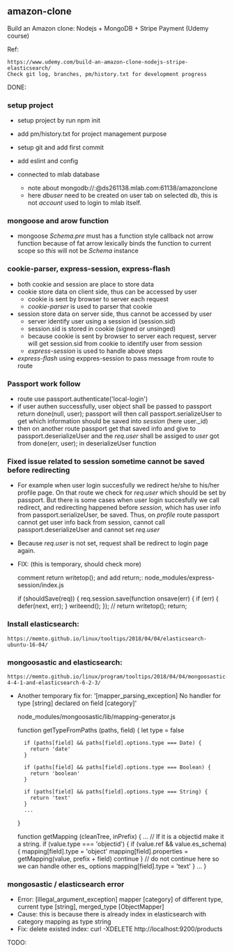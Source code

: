 ## amazon-clone
Build an Amazon clone: Nodejs + MongoDB + Stripe Payment (Udemy course)

Ref:
	
    https://www.udemy.com/build-an-amazon-clone-nodejs-stripe-elasticsearch/
	Check git log, branches, pm/history.txt for development progress


DONE:
### setup project
- setup project by run npm init
- add pm/history.txt for project management purpose

- setup git and add first commit

- add eslint and config

- connected to mlab database
	- note about mongodb://<dbuser>:<dbpassword>@ds261138.mlab.com:61138/amazonclone
	- here *dbuser* need to be created on user tab on selected db, this is not *account* used to login to mlab itself.

### mongoose and arow function
- mongoose *Schema.pre* must has a function style callback not arrow function because 
of fat arrow lexically binds the function to current scope so *this*
will not be *Schema* instance

### cookie-parser, express-session, express-flash
- both cookie and session are place to store data
- cookie store data on client side, thus can be accessed by user
  - cookie is sent by browser to server each request
  - _cookie-parser_ is used to parser that cookie
- session store data on server side, thus cannot be accessed by user
  - server identify user using a session id (session.sid)
  - session.sid is stored in cookie (signed or unsinged)
  - because cookie is sent by browser to server each request, 
  server will get session.sid from cookie to identify user from session
  - _express-session_ is used to handle above steps
- _express-flash_ using exppres-session to pass message from route to route

### Passport work follow
- route use passport.authenticate('local-login')
- if user authen successfully, user object shall be passed to passport return done(null, user); passport will then call passport.serializeUser to get which information should be saved into *session* (here user._id)
- then on another route passport get that saved info and give to passport.deserializeUser and the *req.user* shall be assiged to *user* got from done(err, user); in deserializeUser function

### Fixed issue related to session sometime cannot be saved before redirecting
- For example when user login succesfully we redirect he/she to his/her profile page. On that route we check for *req.user* which should be set by passport. But there is some cases when user login succesfully we call redirect, and redirecting happened before *session*, which has user info from passport.serializeUser, be saved. Thus, on *profile* route passport cannot get user info back from session, cannot call passport.deserializeUser and cannot set *req.user*
- Because *req.user* is not set, request shall be redirect to login page again.
- FIX: (this is temporary, should check more)
	
    comment return writetop(); and add return;: node_modules/express-session/index.js
    
    if (shouldSave(req)) {
      req.session.save(function onsave(err) {
        if (err) {
          defer(next, err);
        }
        writeend();
      });
      // return writetop();
      return;
    
    
### Install elasticsearch:

    https://memto.github.io/linux/tooltips/2018/04/04/elasticsearch-ubuntu-16-04/

### mongoosastic and elasticsearch: 

    https://memto.github.io/linux/program/tooltips/2018/04/04/mongoosastic-4-4-1-and-elasticsearch-6-2-3/

- Another temporary fix for: '[mapper_parsing_exception] No handler for type [string] declared on field [category]'
    
    
    node_modules/mongoosastic/lib/mapping-generator.js
    
    function getTypeFromPaths (paths, field) {
        let type = false

        if (paths[field] && paths[field].options.type === Date) {
          return 'date'
        }

        if (paths[field] && paths[field].options.type === Boolean) {
          return 'boolean'
        }

        if (paths[field] && paths[field].options.type === String) {
          return 'text'
        }
        ...
    }


    function getMapping (cleanTree, inPrefix) {
      ...
      // If it is a objectid make it a string.
      if (value.type === 'objectid') {
        if (value.ref && value.es_schema) {
          mapping[field].type = 'object'
          mapping[field].properties = getMapping(value, prefix + field)
          continue
        }
        // do not continue here so we can handle other es_ options
        mapping[field].type = 'text'
      }
      ...
    }

### mongosastic / elasticsearch error
- Error: [illegal_argument_exception] mapper [category] of different type, current type [string], merged_type [ObjectMapper]
- Cause: this is because there is already index in elasticsearch with category mapping as type string
- Fix: delete existed index: curl -XDELETE http://localhost:9200/products

TODO:    
    
